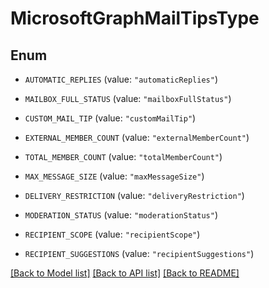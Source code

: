 # MicrosoftGraphMailTipsType

## Enum


* `AUTOMATIC_REPLIES` (value: `"automaticReplies"`)

* `MAILBOX_FULL_STATUS` (value: `"mailboxFullStatus"`)

* `CUSTOM_MAIL_TIP` (value: `"customMailTip"`)

* `EXTERNAL_MEMBER_COUNT` (value: `"externalMemberCount"`)

* `TOTAL_MEMBER_COUNT` (value: `"totalMemberCount"`)

* `MAX_MESSAGE_SIZE` (value: `"maxMessageSize"`)

* `DELIVERY_RESTRICTION` (value: `"deliveryRestriction"`)

* `MODERATION_STATUS` (value: `"moderationStatus"`)

* `RECIPIENT_SCOPE` (value: `"recipientScope"`)

* `RECIPIENT_SUGGESTIONS` (value: `"recipientSuggestions"`)


[[Back to Model list]](../README.md#documentation-for-models) [[Back to API list]](../README.md#documentation-for-api-endpoints) [[Back to README]](../README.md)


